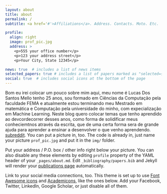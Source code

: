 ```yaml
---
layout: about
title: about
permalink: /
subtitle: <a href='#'>Affiliations</a>. Address. Contacts. Moto. Etc.

profile:
  align: right
  image: prof_pic.jpg
  address: >
    <p>555 your office number</p>
    <p>123 your address street</p>
    <p>Your City, State 12345</p>

news: true  # includes a list of news items
selected_papers: true # includes a list of papers marked as "selected={true}"
social: true  # includes social icons at the bottom of the page
---
```

Bom eu irei colocar um pouco sobre mim aqui, meu nome é Lucas Dos Santos Mello tenho 25 anos, sou formado em Ciências da Computação pela faculdade FEMA e atualmente estou terminando meu Mestrado em matemática e Computação pela universidade do minho, com expecialização em Machine Learning.
Neste blog quero colocar temas que tenho aprendido ao devcordecorrer desses anos, como forma de solidificar meus conheciemtnos através da escrita, que de uma certa forma sera de grande ajuda para aprender a ensinar a desenvolver o que venho aprendendo.
[subreddit](http://reddit.com). You can put a picture in, too. The code is already in, just name your picture `prof_pic.jpg` and put it in the `img/` folder.

Put your address / P.O. box / other info right below your picture. You can also disable any these elements by editing `profile` property of the YAML header of your `_pages/about.md`. Edit `_bibliography/papers.bib` and Jekyll will render your [publications page](/al-folio/publications/) automatically.

Link to your social media connections, too. This theme is set up to use [Font Awesome icons](http://fortawesome.github.io/Font-Awesome/) and [Academicons](https://jpswalsh.github.io/academicons/), like the ones below. Add your Facebook, Twitter, LinkedIn, Google Scholar, or just disable all of them.
